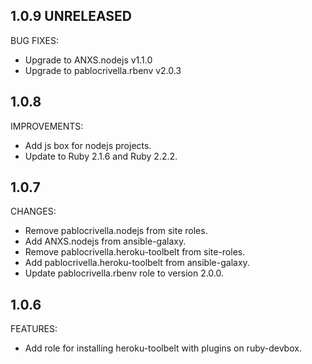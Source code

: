 ## 1.0.9 UNRELEASED

BUG FIXES:

- Upgrade to ANXS.nodejs v1.1.0
- Upgrade to pablocrivella.rbenv v2.0.3

## 1.0.8

IMPROVEMENTS:

- Add js box for nodejs projects.
- Update to Ruby 2.1.6 and Ruby 2.2.2.

## 1.0.7

CHANGES:

- Remove pablocrivella.nodejs from site roles.
- Add ANXS.nodejs from ansible-galaxy.
- Remove pablocrivella.heroku-toolbelt from site-roles.
- Add pablocrivella.heroku-toolbelt from ansible-galaxy.
- Update pablocrivella.rbenv role to version 2.0.0.

## 1.0.6

FEATURES:

- Add role for installing heroku-toolbelt with plugins on ruby-devbox.
